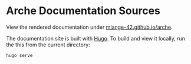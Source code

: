 # Arche Documentation Sources

View the rendered documentation under [mlange-42.github.io/arche](https://mlange-42.github.io/arche/).

The documentation site is built with [Hugo](https://gohugo.io/).
To build and view it locally, run the this from the current directory:

```
hugo serve
```

